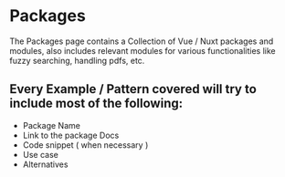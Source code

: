 # Packages

The Packages page contains a Collection of Vue / Nuxt packages and modules, also includes relevant modules for various functionalities like fuzzy searching, handling pdfs, etc.

## Every Example / Pattern covered will try to include most of the following:

* Package Name
* Link to the package Docs
* Code snippet ( when necessary )
* Use case
* Alternatives
